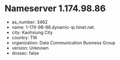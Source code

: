 # Nameserver 1.174.98.86

* as_number: 3462
* name: 1-174-98-86.dynamic-ip.hinet.net.
* city: Kaohsiung City
* country: TW
* organization: Data Communication Business Group
* version: Unknown
* dnssec: false
